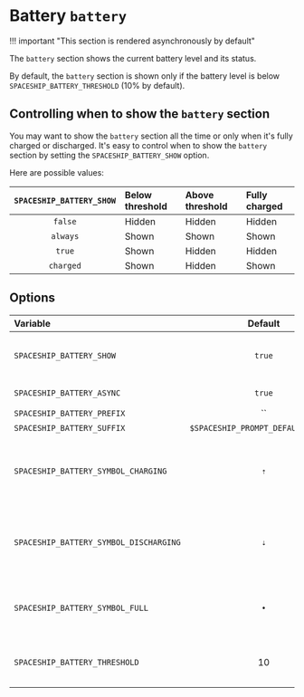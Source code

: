 # Battery `battery`

!!! important "This section is rendered asynchronously by default"

The `battery` section shows the current battery level and its status.

By default, the `battery` section is shown only if the battery level is below `SPACESHIP_BATTERY_THRESHOLD` (10% by default).

## Controlling when to show the `battery` section

You may want to show the `battery` section all the time or only when it's fully charged or discharged. It's easy to control when to show the `battery` section by setting the `SPACESHIP_BATTERY_SHOW` option.

Here are possible values:

| `SPACESHIP_BATTERY_SHOW` | Below threshold | Above threshold | Fully charged |
|:------------------------:|:--------------- |:--------------- |:------------- |
|         `false`          | Hidden          | Hidden          | Hidden        |
|         `always`         | Shown           | Shown           | Shown         |
|          `true`          | Shown           | Hidden          | Hidden        |
|        `charged`         | Shown           | Hidden          | Shown         |

## Options

| Variable                               |              Default               | Meaning                                                       |
|:-------------------------------------- |:----------------------------------:| ------------------------------------------------------------- |
| `SPACESHIP_BATTERY_SHOW`               |               `true`               | Show section (`true`, `false`, `always` or `charged`)         |
| `SPACESHIP_BATTERY_ASYNC`              |               `true`               | Render section asynchronously                                 |
| `SPACESHIP_BATTERY_PREFIX`             |                 ``                 | Section's prefix                                              |
| `SPACESHIP_BATTERY_SUFFIX`             | `$SPACESHIP_PROMPT_DEFAULT_SUFFIX` | Section's suffix                                              |
| `SPACESHIP_BATTERY_SYMBOL_CHARGING`    |                `⇡`                 | Symbol displayed before the section if battery is charging    |
| `SPACESHIP_BATTERY_SYMBOL_DISCHARGING` |                `⇣`                 | Symbol displayed before the section if battery is discharging |
| `SPACESHIP_BATTERY_SYMBOL_FULL`        |                `•`                 | Symbol displayed before the section if battery is full        |
| `SPACESHIP_BATTERY_THRESHOLD`          |                 10                 | Battery level below which battery section will be shown       |

